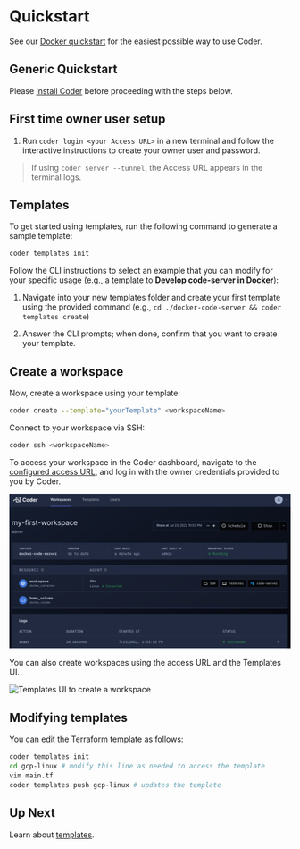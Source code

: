 # Quickstart

See our [Docker quickstart](./quickstart/docker.md) for the easiest
possible way to use Coder.

## Generic Quickstart

Please [install Coder](../install.md) before proceeding with the steps below.

## First time owner user setup

1. Run `coder login <your Access URL>` in a new terminal and follow the
   interactive instructions to create your owner user and password.

> If using `coder server --tunnel`, the Access URL appears in the terminal logs.

## Templates

To get started using templates, run the following command to generate a sample template:

```bash
coder templates init
```

Follow the CLI instructions to select an example that you can modify for your
specific usage (e.g., a template to **Develop code-server in Docker**):

1. Navigate into your new templates folder and create your first template using
   the provided command (e.g., `cd ./docker-code-server && coder templates create`)

1. Answer the CLI prompts; when done, confirm that you want to create your template.

## Create a workspace

Now, create a workspace using your template:

```bash
coder create --template="yourTemplate" <workspaceName>
```

Connect to your workspace via SSH:

```bash
coder ssh <workspaceName>
```

To access your workspace in the Coder dashboard, navigate to the [configured access URL](./install/configure.md),
and log in with the owner credentials provided to you by Coder.

![Coder Web UI with code-server](./images/code-server.png)

You can also create workspaces using the access URL and the Templates UI.

![Templates UI to create a
workspace](./images/create-workspace-from-templates-ui.png)

## Modifying templates

You can edit the Terraform template as follows:

```sh
coder templates init
cd gcp-linux # modify this line as needed to access the template
vim main.tf
coder templates push gcp-linux # updates the template
```

## Up Next

Learn about [templates](../templates.md).

